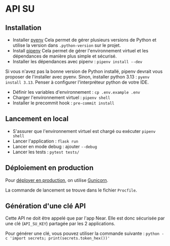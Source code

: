 # API SU

## Installation

* Installer [pyenv](https://github.com/pyenv/pyenv?tab=readme-ov-file#installation)
Cela permet de gérer plusieurs versions de Python et utilise la version dans `.python-version` sur le projet.
* Install [pipenv](https://pipenv.pypa.io/en/latest/installation.html)
Cela permet de gérer l'environnement virtuel et les dépendances de manière plus simple et sécurisé.
* Installer les dépendances avec pipenv : `pipenv install --dev`

Si vous n'avez pas la bonne version de Python installé, pipenv devrait vous proposer de l'installer avec pyenv.
Sinon, installer python 3.13 : `pyenv install 3.13`.
Penser à configurer l'interpréteur python de votre IDE.

* Définir les variables d'environnement : `cp .env.example .env`
* Charger l'environnement virtuel : `pipenv shell`
* Installer le precommit hook : `pre-commit install`

## Lancement en local

* S'assurer que l'environnement virtuel est chargé ou exécuter `pipenv shell`
* Lancer l'application : `flask run`
* Lancer en mode debug : ajouter `--debug`
* Lancer les tests : `pytest tests/`

## Déploiement en production

Pour [déployer en production](https://flask.palletsprojects.com/en/stable/deploying/), on utilise [Gunicorn](https://flask.palletsprojects.com/en/stable/deploying/gunicorn/).

La commande de lancement se trouve dans le fichier `Procfile`.

## Génération d'une clé API

Cette API ne doit être appelé que par l'app Near. Elle est donc sécurisée par une clé (`API_SU_KEY`) partagée par les 2 applications.

Pour générer une clé, vous pouvez utiliser la commande suivante : `python -c 'import secrets; print(secrets.token_hex())'`
